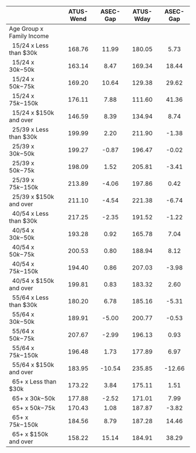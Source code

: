 
|                      |    ATUS-Wend |     ASEC-Gap |    ATUS-Wday |     ASEC-Gap |
| -------------------- | :----------: | :----------: | :----------: | :----------: |
| Age Group x Family Income |              |              |              |              |
| &nbsp;&nbsp;15/24 x Less than $30k |       168.76 |        11.99 |       180.05 |         5.73 |
| &nbsp;&nbsp;15/24 x $30k-$50k |       163.14 |         8.47 |       169.34 |        18.44 |
| &nbsp;&nbsp;15/24 x $50k-$75k |       169.20 |        10.64 |       129.38 |        29.62 |
| &nbsp;&nbsp;15/24 x $75k-$150k |       176.11 |         7.88 |       111.60 |        41.36 |
| &nbsp;&nbsp;15/24 x $150k and over |       146.59 |         8.39 |       134.94 |         8.74 |
| &nbsp;&nbsp;25/39 x Less than $30k |       199.99 |         2.20 |       211.90 |        -1.38 |
| &nbsp;&nbsp;25/39 x $30k-$50k |       199.27 |        -0.87 |       196.47 |        -0.02 |
| &nbsp;&nbsp;25/39 x $50k-$75k |       198.09 |         1.52 |       205.81 |        -3.41 |
| &nbsp;&nbsp;25/39 x $75k-$150k |       213.89 |        -4.06 |       197.86 |         0.42 |
| &nbsp;&nbsp;25/39 x $150k and over |       211.10 |        -4.54 |       221.38 |        -6.74 |
| &nbsp;&nbsp;40/54 x Less than $30k |       217.25 |        -2.35 |       191.52 |        -1.22 |
| &nbsp;&nbsp;40/54 x $30k-$50k |       193.28 |         0.92 |       165.78 |         7.04 |
| &nbsp;&nbsp;40/54 x $50k-$75k |       200.53 |         0.80 |       188.94 |         8.12 |
| &nbsp;&nbsp;40/54 x $75k-$150k |       194.40 |         0.86 |       207.03 |        -3.98 |
| &nbsp;&nbsp;40/54 x $150k and over |       199.81 |         0.83 |       183.32 |         2.60 |
| &nbsp;&nbsp;55/64 x Less than $30k |       180.20 |         6.78 |       185.16 |        -5.31 |
| &nbsp;&nbsp;55/64 x $30k-$50k |       189.91 |        -5.00 |       200.77 |        -0.53 |
| &nbsp;&nbsp;55/64 x $50k-$75k |       207.67 |        -2.99 |       196.13 |         0.93 |
| &nbsp;&nbsp;55/64 x $75k-$150k |       196.48 |         1.73 |       177.89 |         6.97 |
| &nbsp;&nbsp;55/64 x $150k and over |       183.95 |       -10.54 |       235.85 |       -12.66 |
| &nbsp;&nbsp;65+ x Less than $30k |       173.22 |         3.84 |       175.11 |         1.51 |
| &nbsp;&nbsp;65+ x $30k-$50k |       177.88 |        -2.52 |       171.01 |         7.99 |
| &nbsp;&nbsp;65+ x $50k-$75k |       170.43 |         1.08 |       187.87 |        -3.82 |
| &nbsp;&nbsp;65+ x $75k-$150k |       184.56 |         8.79 |       187.28 |        14.46 |
| &nbsp;&nbsp;65+ x $150k and over |       158.22 |        15.14 |       184.91 |        38.29 |


